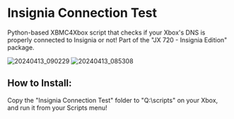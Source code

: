 # Insignia Connection Test
Python-based XBMC4Xbox script that checks if your Xbox's DNS is properly connected to Insignia or not! Part of the "JX 720 - Insignia Edition" package. 

![20240413_090229](https://github.com/faithvoid/InsigniaConnectionTest/assets/56975081/949d9cc4-ed4f-410c-9eb1-287df31fc207)
![20240413_085308](https://github.com/faithvoid/InsigniaConnectionTest/assets/56975081/b48e4098-8688-454e-a794-c11d24c6df1f)


## How to Install:
Copy the "Insignia Connection Test" folder to "Q:\scripts" on your Xbox, and run it from your Scripts menu!
